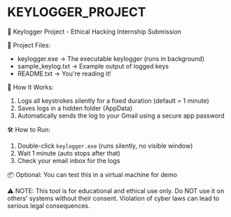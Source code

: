 # KEYLOGGER_PROJECT

🔐 Keylogger Project - Ethical Hacking Internship Submission

📁 Project Files:
- keylogger.exe           → The executable keylogger (runs in background)
- sample_keylog.txt       → Example output of logged keys
- README.txt              → You're reading it!

🧠 How It Works:
1. Logs all keystrokes silently for a fixed duration (default = 1 minute)
2. Saves logs in a hidden folder (AppData)
3. Automatically sends the log to your Gmail using a secure app password

🛠 How to Run:
1. Double-click `keylogger.exe` (runs silently, no visible window)
2. Wait 1 minute (auto stops after that)
3. Check your email inbox for the logs

📦 Optional: You can test this in a virtual machine for demo

⚠️ NOTE: This tool is for educational and ethical use only. Do NOT use it on others' systems without their consent. 
Violation of cyber laws can lead to serious legal consequences.
